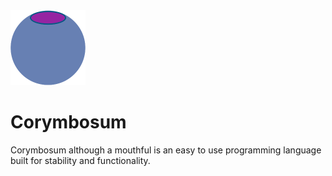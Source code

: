 <img src="https://raw.githubusercontent.com/VacciniumBerries/corymbosum/main/branding/Icon.png?size=420" width="120" height="120">

# Corymbosum
Corymbosum although a mouthful is an easy to use programming language built for stability and functionality.
